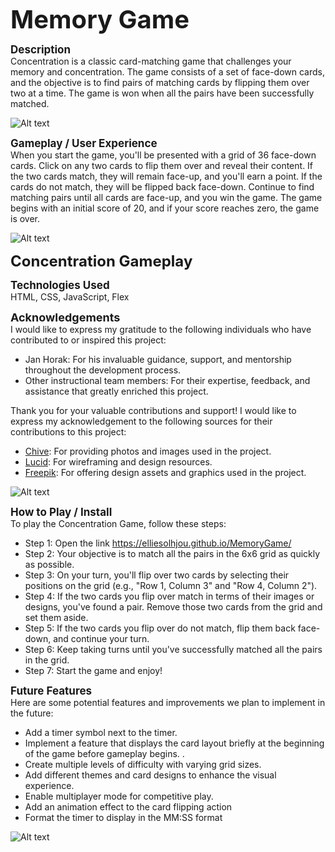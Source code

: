 <span style="font-size: 40px; : center">**Memory Game** </span>

<span style="font-size: 17px;">**Description**</span>  
Concentration is a classic card-matching game that challenges your memory and concentration. The game consists of a set of face-down cards, and the objective is to find pairs of matching cards by flipping them over two at a time. The game is won when all the pairs have been successfully matched.

![Alt text](./images/image.png)

<span style="font-size: 17px;">**Gameplay / User Experience** </span>  
 When you start the game, you'll be presented with a grid of 36 face-down cards.
Click on any two cards to flip them over and reveal their content.
If the two cards match, they will remain face-up, and you'll earn a point.
If the cards do not match, they will be flipped back face-down.
Continue to find matching pairs until all cards are face-up, and you win the game. The game begins with an initial score of 20, and if your score reaches zero, the game is over.

![Alt text](./images/image-1.png)

<span style="font-size: 24px;">**Concentration Gameplay** </span>

<span style="font-size: 17px;">**Technologies Used** </span>  
HTML, CSS, JavaScript, Flex

<span style="font-size: 18px;">**Acknowledgements** </span>  
I would like to express my gratitude to the following individuals who have contributed to or inspired this project:

- Jan Horak: For his invaluable guidance, support, and mentorship throughout the development process.
- Other instructional team members: For their expertise, feedback, and assistance that greatly enriched this project.

Thank you for your valuable contributions and support!
I would like to express my acknowledgement to the following sources for their contributions to this project:

- [Chive](https://thechive.com): For providing photos and images used in the project.
- [Lucid](https://www.lucidchart.com/pages/landing/wireframe-software?utm_source=google&utm_medium=cpc&utm_campaign=_chart_en_us_mixed_search_brand_phrase_&km_CPC_CampaignId=1458000413&km_CPC_AdGroupID=57044758952&km_CPC_Keyword=%2Blucid%20chart%20%2Bwireframe&km_CPC_MatchType=b&km_CPC_ExtensionID=&km_CPC_Network=g&km_CPC_AdPosition=&km_CPC_Creative=475760215400&km_CPC_TargetID=kwd-467383918265&km_CPC_Country=9026906&km_CPC_Device=c&km_CPC_placement=&km_CPC_target=&gad_source=1&gclid=CjwKCAjwkY2qBhBDEiwAoQXK5TiagLA0yq-ShZaoElIWxwb8USzogMT9uDruwpW809dQlJ66t6QGvBoCGYMQAvD_BwE): For wireframing and design resources.
- [Freepik](https://www.freepik.com): For offering design assets and graphics used in the project.

![Alt text](./images/image-4.png)

<span style="font-size: 17px;">**How to Play / Install** </span>  
To play the Concentration Game, follow these steps:

- Step 1: Open the link https://elliesolhjou.github.io/MemoryGame/
- Step 2: Your objective is to match all the pairs in the 6x6 grid as quickly as possible.
- Step 3: On your turn, you'll flip over two cards by selecting their positions on the grid (e.g., "Row 1, Column 3" and "Row 4, Column 2").
- Step 4: If the two cards you flip over match in terms of their images or designs, you've found a pair. Remove those two cards from the grid and set them aside.
- Step 5: If the two cards you flip over do not match, flip them back face-down, and continue your turn.
- Step 6: Keep taking turns until you've successfully matched all the pairs in the grid.
- Step 7: Start the game and enjoy!

<span style="font-size: 17px;">**Future Features** </span>  
Here are some potential features and improvements we plan to implement in the future:

- Add a timer symbol next to the timer.
- Implement a feature that displays the card layout briefly at the beginning of the game before gameplay begins. .
- Create multiple levels of difficulty with varying grid sizes.
- Add different themes and card designs to enhance the visual experience.
- Enable multiplayer mode for competitive play.
- Add an animation effect to the card flipping action
- Format the timer to display in the MM:SS format

![Alt text](./images/image-5.png)
